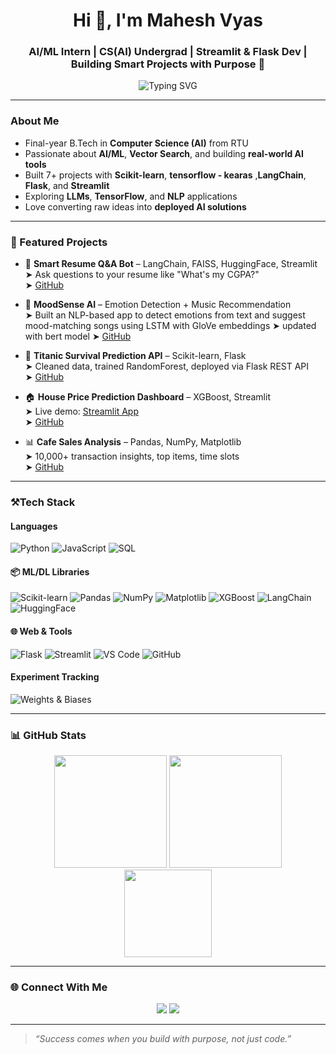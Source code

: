<h1 align="center">Hi 👋, I'm Mahesh Vyas</h1>
<h3 align="center">AI/ML Intern | CS(AI) Undergrad | Streamlit & Flask Dev | Building Smart Projects with Purpose 🚀</h3>

<div align="center">
  <img src="https://readme-typing-svg.demolab.com?font=Fira+Code&size=22&pause=1000&center=true&vCenter=true&width=500&lines=Final+Year+CS+AI+Student+@RTU;Building+AI+Apps+%F0%9F%96%A5%EF%B8%8F+with+Python+%2B+ML;Flask+%2B+Streamlit+Project+Deployer;Always+Learning+%F0%9F%94%8D+%7C+Always+Building" alt="Typing SVG" />
</div>

---

###  About Me

- Final-year B.Tech in **Computer Science (AI)** from RTU  
- Passionate about **AI/ML**, **Vector Search**, and building **real-world AI tools**
- Built 7+ projects with **Scikit-learn**, **tensorflow - kearas** ,**LangChain**, **Flask**, and **Streamlit**
-  Exploring **LLMs**, **TensorFlow**, and **NLP** applications
-  Love converting raw ideas into **deployed AI solutions**

---

### 💼 Featured Projects

- 🧠 **Smart Resume Q&A Bot** – LangChain, FAISS, HuggingFace, Streamlit  
  ➤ Ask questions to your resume like "What's my CGPA?"  
  ➤ [GitHub](https://github.com/maheshh-v/Resume-Q-A-Chatbot)

- 🎵 **MoodSense AI** – Emotion Detection + Music Recommendation  
  ➤ Built an NLP-based app to detect emotions from text and suggest mood-matching songs using LSTM with GloVe embeddings
  ➤ updated with bert model
  ➤ [GitHub](https://github.com/maheshh-v/MoodSense-AI)

- 🚢 **Titanic Survival Prediction API** – Scikit-learn, Flask  
  ➤ Cleaned data, trained RandomForest, deployed via Flask REST API  
  ➤ [GitHub](https://github.com/maheshh-v/Titanic-survival-prediction)

- 🏠 **House Price Prediction Dashboard** – XGBoost, Streamlit  
  ➤ Live demo: [Streamlit App](https://smarthouseprice-predictor-rxuhktznbghd6n4fz22y86.streamlit.app/)  
  ➤ [GitHub](https://github.com/maheshh-v/SmartHousePrice-Predictor)

- 📊 **Cafe Sales Analysis** – Pandas, NumPy, Matplotlib  
  ➤ 10,000+ transaction insights, top items, time slots  
  ➤ [GitHub](https://github.com/maheshh-v/Cafe-sales-Analysis)

---

### ⚒Tech Stack

####  Languages
![Python](https://img.shields.io/badge/-Python-3776AB?style=flat&logo=python&logoColor=white)
![JavaScript](https://img.shields.io/badge/-JavaScript-F7DF1E?style=flat&logo=javascript)
![SQL](https://img.shields.io/badge/-SQL-4479A1?style=flat&logo=postgresql)

#### 📦 ML/DL Libraries
![Scikit-learn](https://img.shields.io/badge/-Scikit--learn-F7931E?style=flat&logo=scikit-learn&logoColor=white)
![Pandas](https://img.shields.io/badge/-Pandas-150458?style=flat&logo=pandas)
![NumPy](https://img.shields.io/badge/-NumPy-013243?style=flat&logo=numpy)
![Matplotlib](https://img.shields.io/badge/-Matplotlib-11557C?style=flat)
![XGBoost](https://img.shields.io/badge/-XGBoost-EC5C25?style=flat&logo=python&logoColor=white)
![LangChain](https://img.shields.io/badge/-LangChain-000?style=flat)
![HuggingFace](https://img.shields.io/badge/-HuggingFace-FCC624?style=flat&logo=huggingface)

#### 🌐 Web & Tools
![Flask](https://img.shields.io/badge/-Flask-000000?style=flat&logo=flask)
![Streamlit](https://img.shields.io/badge/-Streamlit-FF4B4B?style=flat&logo=streamlit&logoColor=white)
![VS Code](https://img.shields.io/badge/-VS%20Code-007ACC?style=flat&logo=visual-studio-code)
![GitHub](https://img.shields.io/badge/-GitHub-181717?style=flat&logo=github)

####  Experiment Tracking
![Weights & Biases](https://img.shields.io/badge/-W%26B-FCC624?style=flat&logo=wandb)

---

### 📊 GitHub Stats

<div align="center">
  <img src="https://github-readme-stats.vercel.app/api?username=maheshh-v&show_icons=true&theme=radical" height="180"/>
  <img src="https://github-readme-streak-stats.herokuapp.com/?user=maheshh-v&theme=radical" height="180"/>
</div>

<div align="center">
  <img src="https://github-readme-stats.vercel.app/api/top-langs/?username=maheshh-v&layout=compact&theme=radical" height="140"/>
</div>

---

### 🌐 Connect With Me

<p align="center">
  <a href="https://www.linkedin.com/in/mahesh-vyas-88ab41188/" target="_blank"><img src="https://img.shields.io/badge/-LinkedIn-0077B5?style=for-the-badge&logo=linkedin&logoColor=white"/></a>
  <a href="mailto:maheshvya.724@gmail.com"><img src="https://img.shields.io/badge/-Gmail-D14836?style=for-the-badge&logo=gmail&logoColor=white"/></a>
</p>

---

> _“Success comes when you build with purpose, not just code.”_

